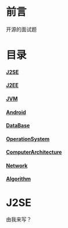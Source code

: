 # 前言
开源的面试题
# 目录
#### [J2SE](#J2SE)
#### [J2EE]()
#### [JVM]()
#### [Android]()
#### [DataBase]()
#### [OperationSystem]()
#### [ComputerArchitecture]()
#### [Network]()
#### [Algorithm]()
# J2SE
由我来写？